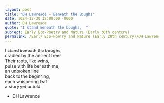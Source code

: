 ```yaml
---
layout: post
title: "DH Lawrence - Beneath the Boughs"
date: 2024-12-30 12:00:00 -0000
author: DH Lawrence
quote: "I stand beneath the boughs,  "
subject: Early Eco-Poetry and Nature (Early 20th century)
permalink: /Early Eco-Poetry and Nature (Early 20th century)/DH Lawrence/DH Lawrence - Beneath the Boughs
---
```


I stand beneath the boughs,  
 cradled by the ancient trees.  
 Their roots, like veins,  
 pulse with life beneath me,  
 an unbroken line  
 back to the beginning,  
 each whispering leaf  
 a story yet untold.

- DH Lawrence
